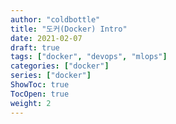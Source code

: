 ```yaml
---
author: "coldbottle"
title: "도커(Docker) Intro"
date: 2021-02-07
draft: true
tags: ["docker", "devops", "mlops"]
categories: ["docker"]
series: ["docker"]
ShowToc: true
TocOpen: true
weight: 2
---
```

